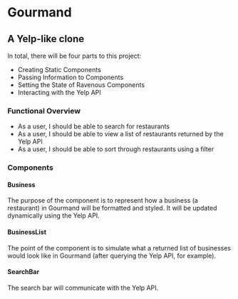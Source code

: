 # Gourmand
## A Yelp-like clone

In total, there will be four parts to this project:

- Creating Static Components
- Passing Information to Components
- Setting the State of Ravenous Components
- Interacting with the Yelp API

### Functional Overview
- As a user, I should be able to search for restaurants
- As a user, I should be able to view a list of restaurants returned by the Yelp API
- As a user, I should be able to sort through restaurants using a filter

### Components
#### Business
The purpose of the <Business /> component is to represent how a business (a restaurant) in Gourmand will be formatted and styled. It will be updated dynamically using the Yelp API.

#### BusinessList
The point of the <BusinessList /> component is to simulate what a returned list of businesses would look like in Gourmand (after querying the Yelp API, for example). 

#### SearchBar
The search bar will communicate with the Yelp API.
